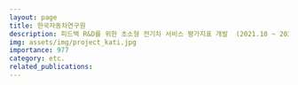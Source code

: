 ```yaml
---
layout: page
title: 한국자동차연구원
description: 피드백 R&D를 위한 초소형 전기차 서비스 평가지표 개발  (2021.10 ~ 2021.12)
img: assets/img/project_kati.jpg
importance: 977
category: etc.
related_publications:
---
```


